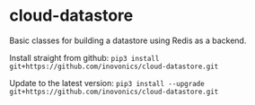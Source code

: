 # cloud-datastore
Basic classes for building a datastore using Redis as a backend.

Install straight from github: `pip3 install git+https://github.com/inovonics/cloud-datastore.git`

Update to the latest version: `pip3 install --upgrade git+https://github.com/inovonics/cloud-datastore.git`

